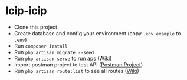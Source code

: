 # Icip-icip
- Clone this project
- Create database and config your environment (copy `.env.example` to `.env`)
- Run `composer install`
- Run `php artisan migrate --seed`
- Run `php artisan serve` to run aps ([Wiki](https://github.com/mlntn/lumen-artisan-serve))
- Import postman project to test API ([Postman Project](https://www.getpostman.com/collections/53ccc4ec702a2b02b287))
- Run `php artisan route:list` to see all routes ([Wiki](https://github.com/thedevsaddam/lumen-route-list))